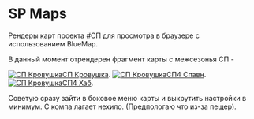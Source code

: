 # SP Maps
Рендеры карт проекта #СП для просмотра в браузере с использованием BlueMap.

В данный момент отрендерен фрагмент карты с межсезонья СП - 

[![СП Кровушка](https://sp.owo.name/sp_blood_map/favicon.png)СП Кровушка](https://sp.owo.name/sp_blood_map/#world:-574:73:546:0:-1.04:1.47:0:0:free).
[![СП Кровушка](https://sp.owo.name/sp4_spawn_and_hub/favicon.png)СП4 Спавн](https://sp.owo.name/sp4_spawn_and_hub/#world:203:51:262:0:2.96:1.54:0:0:free).
[![СП Кровушка](https://sp.owo.name/sp4_spawn_and_hub/favicon.png)СП4 Хаб](https://sp.owo.name/sp4_spawn_and_hub/#nether:39:51:30:0:-2.52:1.57:0:0:free).

Советую сразу зайти в боковое меню карты и выкрутить настройки в минимум. С компа лагает нехило. (Предпологаю что из-за пещер).
